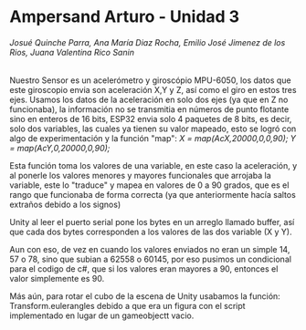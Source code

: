 # Ampersand Arturo - Unidad 3
###### *Josué Quinche Parra, Ana María Diaz Rocha, Emilio José Jimenez de los Rios, Juana Valentina Rico Sanin*

Nuestro Sensor es un acelerómetro y giroscópio MPU-6050, los datos que este giroscopio envia son aceleración X,Y y Z, así como el giro en estos tres ejes.
Usamos los datos de la aceleración en solo dos ejes (ya que en Z no funcionaba), la información no se transmitia en números de punto flotante sino en enteros de 16 bits, ESP32 envia solo 4 paquetes de 8 bits, es decir, solo dos variables, las cuales ya tienen su valor mapeado, esto se logró con algo de experimentación y la función "map":
*X = map(AcX,20000,0,0,90); Y = map(AcY,0,20000,0,90);*

Esta función toma los valores de una variable, en este caso la aceleración, y al ponerle los valores menores y mayores funcionales que arrojaba la variable, este lo "traduce" y mapea en valores de 0 a 90 grados, que es el rango que funcionaba de forma correcta (ya que anteriormente hacía saltos extraños debido a los signos)

Unity al leer el puerto serial pone los bytes en un arreglo llamado buffer, así que cada dos bytes corresponden a los valores de las dos variable (X y Y).

Aun con eso, de vez en cuando los valores enviados no eran un simple 14, 57 o 78, sino que subian a 62558 o 60145, por eso pusimos un condicional para el codigo de c#, que si los valores eran mayores a 90, entonces el valor simplemente es 90.

Más aún, para rotar el cubo de la escena de Unity usabamos la función: Transform.eulerangles debido a que era un figura con el script implementado en lugar de un gameobjectt vacio.

